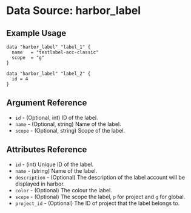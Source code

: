 # Data Source: harbor_label

## Example Usage

```hcl
data "harbor_label" "label_1" {
  name   = "testlabel-acc-classic"
  scope  = "g"
}

data "harbor_label" "label_2" {
  id = 4
}

```

## Argument Reference

- `id` - (Optional, int) ID of the label.
- `name` - (Optional, string) Name of the label.
- `scope` - (Optional, string) Scope of the label.

## Attributes Reference

- `id` - (int) Unique ID of the label.
- `name` - (string) Name of the label.
- `description` - (Optional)  The description of the label account will be displayed in harbor.
- `color` - (Optional) The colour the label.
- `scope` - (Optional) The scope the label, `p` for project and `g` for global.
- `project_id` - (Optional) The ID of project that the label belongs to.
